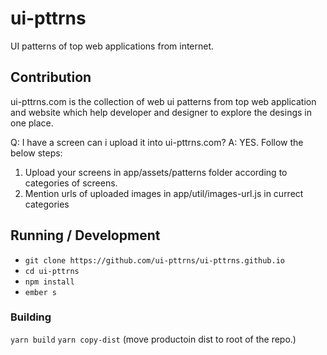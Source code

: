 # ui-pttrns

UI patterns of top web applications from internet.

## Contribution 
ui-pttrns.com is the collection of web ui patterns from top web application and website which help developer and designer to explore the desings in one place. 

Q: I have a screen can i upload it into ui-pttrns.com?
A: YES. Follow the below steps:
   1. Upload your screens in app/assets/patterns folder according to categories of screens.
   2. Mention urls of uploaded images in app/util/images-url.js in currect categories
   
## Running / Development
* `git clone https://github.com/ui-pttrns/ui-pttrns.github.io`
* `cd ui-pttrns`
* `npm install`
* `ember s`

### Building

`yarn build`
`yarn copy-dist` (move productoin dist to root of the repo.)
